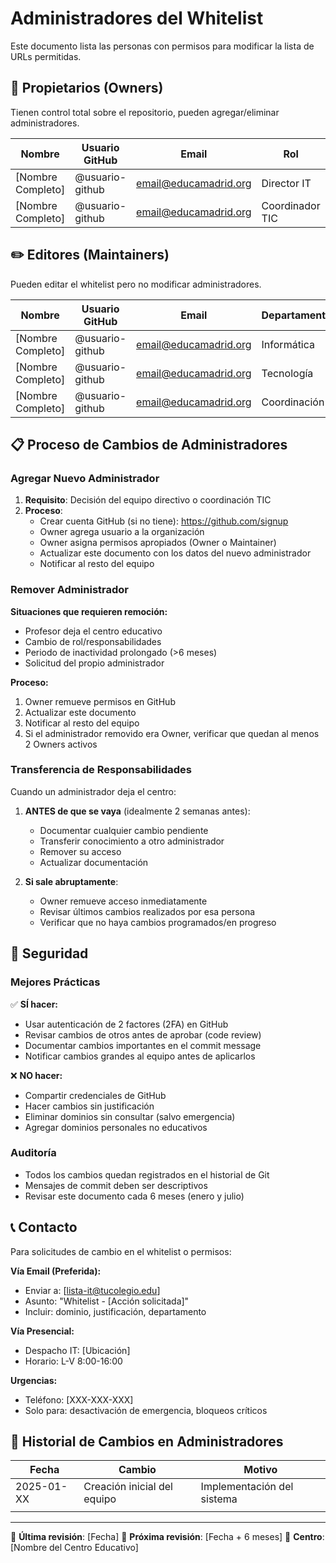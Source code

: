 # Administradores del Whitelist

Este documento lista las personas con permisos para modificar la lista de URLs permitidas.

## 👑 Propietarios (Owners)

Tienen control total sobre el repositorio, pueden agregar/eliminar administradores.

| Nombre | Usuario GitHub | Email | Rol | Desde |
|--------|----------------|-------|-----|-------|
| [Nombre Completo] | @usuario-github | email@educamadrid.org | Director IT | 2025-01 |
| [Nombre Completo] | @usuario-github | email@educamadrid.org | Coordinador TIC | 2025-01 |

## ✏️ Editores (Maintainers)

Pueden editar el whitelist pero no modificar administradores.

| Nombre | Usuario GitHub | Email | Departamento | Desde |
|--------|----------------|-------|--------------|-------|
| [Nombre Completo] | @usuario-github | email@educamadrid.org | Informática | 2025-01 |
| [Nombre Completo] | @usuario-github | email@educamadrid.org | Tecnología | 2025-01 |
| [Nombre Completo] | @usuario-github | email@educamadrid.org | Coordinación | 2025-01 |

## 📋 Proceso de Cambios de Administradores

### Agregar Nuevo Administrador

1. **Requisito**: Decisión del equipo directivo o coordinación TIC
2. **Proceso**:
   - Crear cuenta GitHub (si no tiene): https://github.com/signup
   - Owner agrega usuario a la organización
   - Owner asigna permisos apropiados (Owner o Maintainer)
   - Actualizar este documento con los datos del nuevo administrador
   - Notificar al resto del equipo

### Remover Administrador

**Situaciones que requieren remoción:**
- Profesor deja el centro educativo
- Cambio de rol/responsabilidades
- Periodo de inactividad prolongado (>6 meses)
- Solicitud del propio administrador

**Proceso:**
1. Owner remueve permisos en GitHub
2. Actualizar este documento
3. Notificar al resto del equipo
4. Si el administrador removido era Owner, verificar que quedan al menos 2 Owners activos

### Transferencia de Responsabilidades

Cuando un administrador deja el centro:

1. **ANTES de que se vaya** (idealmente 2 semanas antes):
   - Documentar cualquier cambio pendiente
   - Transferir conocimiento a otro administrador
   - Remover su acceso
   - Actualizar documentación

2. **Si sale abruptamente**:
   - Owner remueve acceso inmediatamente
   - Revisar últimos cambios realizados por esa persona
   - Verificar que no haya cambios programados/en progreso

## 🔐 Seguridad

### Mejores Prácticas

✅ **SÍ hacer:**
- Usar autenticación de 2 factores (2FA) en GitHub
- Revisar cambios de otros antes de aprobar (code review)
- Documentar cambios importantes en el commit message
- Notificar cambios grandes al equipo antes de aplicarlos

❌ **NO hacer:**
- Compartir credenciales de GitHub
- Hacer cambios sin justificación
- Eliminar dominios sin consultar (salvo emergencia)
- Agregar dominios personales no educativos

### Auditoría

- Todos los cambios quedan registrados en el historial de Git
- Mensajes de commit deben ser descriptivos
- Revisar este documento cada 6 meses (enero y julio)

## 📞 Contacto

Para solicitudes de cambio en el whitelist o permisos:

**Vía Email (Preferida):**
- Enviar a: [lista-it@tucolegio.edu]
- Asunto: "Whitelist - [Acción solicitada]"
- Incluir: dominio, justificación, departamento

**Vía Presencial:**
- Despacho IT: [Ubicación]
- Horario: L-V 8:00-16:00

**Urgencias:**
- Teléfono: [XXX-XXX-XXX]
- Solo para: desactivación de emergencia, bloqueos críticos

## 📜 Historial de Cambios en Administradores

| Fecha | Cambio | Motivo |
|-------|--------|--------|
| 2025-01-XX | Creación inicial del equipo | Implementación del sistema |
| | | |

---

📅 **Última revisión**: [Fecha]
🔄 **Próxima revisión**: [Fecha + 6 meses]
🏫 **Centro**: [Nombre del Centro Educativo]
